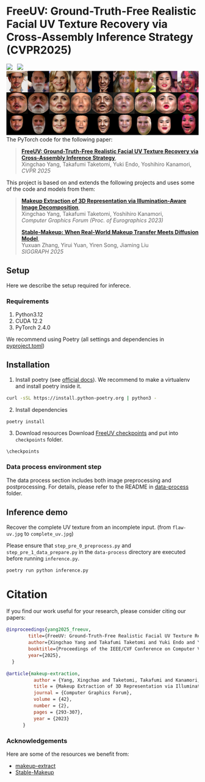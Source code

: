 # FreeUV: Ground-Truth-Free Realistic Facial UV Texture Recovery via Cross-Assembly Inference Strategy (CVPR2025)
<a href='https://arxiv.org/abs/2503.17197'><img src='https://img.shields.io/badge/ArXiv-PDF-red'></a> &nbsp; 
<a href='https://yangxingchao.github.io/FreeUV-page/'><img src='https://img.shields.io/badge/Project-Page-Green'></a> &nbsp; 
![Overview](fig/teaser.jpg)
The PyTorch code for the following paper:
> [**FreeUV: Ground-Truth-Free Realistic Facial UV Texture Recovery via Cross-Assembly Inference Strategy**](https://yangxingchao.github.io/FreeUV-page/),  
> Xingchao Yang, Takafumi Taketomi, Yuki Endo, Yoshihiro Kanamori,   
> *CVPR 2025*

This project is based on and extends the following projects and uses some of the code and models from them:
> [**Makeup Extraction of 3D Representation via Illumination-Aware Image Decomposition**](https://yangxingchao.github.io/makeup-extract-page),  
> Xingchao Yang, Takafumi Taketomi, Yoshihiro Kanamori,   
> *Computer Graphics Forum (Proc. of Eurographics 2023)*
> 
> [**Stable-Makeup: When Real-World Makeup Transfer Meets Diffusion Model**](https://github.com/Xiaojiu-z/Stable-Makeup),  
> Yuxuan Zhang, Yirui Yuan, Yiren Song, Jiaming Liu   
> *SIGGRAPH 2025*

## Setup

Here we describe the setup required for inferece.

### Requirements

1. Python3.12
2. CUDA 12.2
3. PyTorch 2.4.0

We recommend using Poetry (all settings and dependencies in [pyproject.toml](pyproject.toml))

## Installation
1. Install poetry (see [official docs](https://python-poetry.org/docs/)). We recommend to make a virtualenv and install poetry inside it.

```bash
curl -sSL https://install.python-poetry.org | python3 -
```

2. Install dependencies

```bash
poetry install
```

3. Download resources
Download [FreeUV checkpoints](https://drive.google.com/drive/folders/1GkpZF9Ruzdvr0oX0J7__nkEr0bO5Jotj?usp=drive_link) and put into ```checkpoints``` folder.
```
\checkpoints
```

### Data process environment step
The data process section includes both image preprocessing and postprocessing. 
For details, please refer to the README in [data-process](data-process) folder.

## Inference demo
Recover the complete UV texture from an incomplete input.
(from ```flaw-uv.jpg``` to ```complete_uv.jpg```)

Please ensure that ```step_pre_0_preprocess.py``` and ```step_pre_1_data_prepare.py``` in the ```data-process``` directory are executed before running ```inference.py```.

```
poetry run python inference.py
```


# Citation
If you find our work useful for your research, please consider citing our papers:
```bibtex
@inproceedings{yang2025_freeuv,
        title={FreeUV: Ground-Truth-Free Realistic Facial UV Texture Recovery via Cross-Assembly Inference Strategy}, 
        author={Xingchao Yang and Takafumi Taketomi and Yuki Endo and Yoshihiro Kanamori},
        booktitle={Proceedings of the IEEE/CVF Conference on Computer Vision and Pattern Recognition (CVPR)},
        year={2025},
  }
```
```bibtex
@article{makeup-extraction,
          author = {Yang, Xingchao and Taketomi, Takafumi and Kanamori, Yoshihiro},
          title = {Makeup Extraction of 3D Representation via Illumination-Aware Image Decomposition},
          journal = {Computer Graphics Forum},
          volume = {42},
          number = {2},
          pages = {293-307},
          year = {2023}
      }
```

### Acknowledgements
Here are some of the resources we benefit from:
* [makeup-extract](https://github.com/YangXingchao/makeup-extract)
* [Stable-Makeup](https://github.com/Xiaojiu-z/Stable-Makeup)

